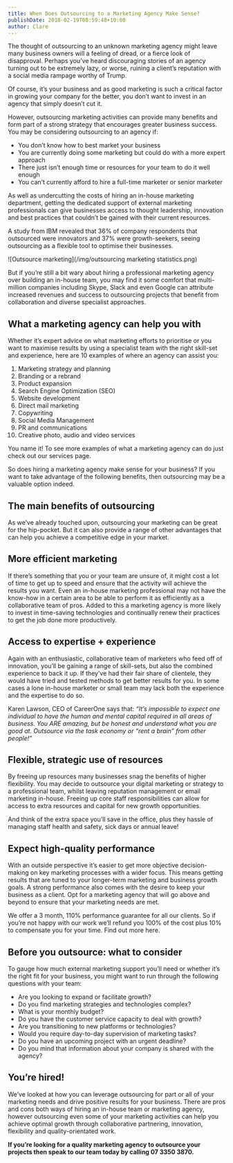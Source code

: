 ```yaml
---
title: When Does Outsourcing to a Marketing Agency Make Sense?
publishDate: 2018-02-19T08:59:48+10:00
author: Clare
---
```

The thought of outsourcing to an unknown marketing agency might leave many business owners will a feeling of dread, or a fierce look of disapproval. Perhaps you’ve heard discouraging stories of an agency turning out to be extremely lazy, or worse, ruining a client’s reputation with a social media rampage worthy of Trump.

Of course, it’s your business and as good marketing is such a critical factor in growing your company for the better, you don’t want to invest in an agency that simply doesn’t cut it.

However, outsourcing marketing activities can provide many benefits and form part of a strong strategy that encourages greater business success. You may be considering outsourcing to an agency if:

* You don’t know how to best market your business
* You are currently doing some marketing but could do with a more expert approach
* There just isn’t enough time or resources for your team to do it well enough
* You can’t currently afford to hire a full-time marketer or senior marketer 

As well as undercutting the costs of hiring an in-house marketing department, getting the dedicated support of external marketing professionals can give businesses access to thought leadership, innovation and best practices that couldn’t be gained with their current resources.

A study from IBM revealed that 36% of company respondents that outsourced were innovators and 37% were growth-seekers, seeing outsourcing as a flexible tool to optimise their businesses.

![Outsource marketing](/img/outsourcing marketing statistics.png)

But if you’re still a bit wary about hiring a professional marketing agency over building an in-house team, you may find it some comfort that multi-million companies including Skype, Slack and even Google can attribute increased revenues and success to outsourcing projects that benefit from collaboration and diverse specialist approaches.

## What a marketing agency can help you with

Whether it’s expert advice on what marketing efforts to prioritise or you want to maximise results by using a specialist team with the right skill-set and experience, here are 10 examples of where an agency can assist you:

1. Marketing strategy and planning
2. Branding or a rebrand
3. Product expansion
4. Search Engine Optimization (SEO)
5. Website development 
6. Direct mail marketing
7. Copywriting
8. Social Media Management
9. PR and communications
10. Creative photo, audio and video services

You name it! To see more examples of what a marketing agency can do just check out our services page.

So does hiring a marketing agency make sense for your business? If you want to take advantage of the following benefits, then outsourcing may be a valuable option indeed.

## The main benefits of outsourcing

As we’ve already touched upon, outsourcing your marketing can be great for the hip-pocket. But it can also provide a range of other advantages that can help you achieve a competitive edge in your market.

## More efficient marketing 

If there’s something that you or your team are unsure of, it might cost a lot of time to get up to speed and ensure that the activity will achieve the results you want. Even an in-house marketing professional may not have the know-how in a certain area to be able to perform it as efficiently as a collaborative team of pros. Added to this a marketing agency is more likely to invest in time-saving technologies and continually renew their practices to get the job done more productively.

## Access to expertise + experience

Again with an enthusiastic, collaborative team of marketers who feed off of innovation, you’ll be gaining a range of skill-sets, but also the combined experience to back it up. If they’ve had their fair share of clientele, they would have tried and tested methods to get better results for you. In some cases a lone in-house marketer or small team may lack both the experience and the expertise to do so.

Karen Lawson, CEO of CareerOne says that: _“It’s impossible to expect one individual to have the human and mental capital required in all areas of business. You ARE amazing, but be honest and understand what you are good at. Outsource via the task economy or “rent a brain” from other people!”_

## Flexible, strategic use of resources

By freeing up resources many businesses snag the benefits of higher flexibility. You may decide to outsource your digital marketing or strategy to a professional team, whilst leaving reputation management or email marketing in-house. Freeing up core staff responsibilities can allow for access to extra resources and capital for new growth opportunities. 

And think of the extra space you’ll save in the office, plus they hassle of managing staff health and safety, sick days or annual leave!

## Expect high-quality performance

With an outside perspective it’s easier to get more objective decision-making on key marketing processes with a wider focus. This means getting results that are tuned to your longer-term marketing and business growth goals. A strong performance also comes with the desire to keep your business as a client. Opt for a marketing agency that will go above and beyond to ensure that your marketing needs are met.

We offer a 3 month, 110% performance guarantee for all our clients. So if you’re not happy with our work we’ll refund you 100% of the cost plus 10% to compensate you for your time. Find out more here.

## Before you outsource: what to consider

To gauge how much external marketing support you’ll need or whether it’s the right fit for your business, you might want to run through the following questions with your team:

* Are you looking to expand or facilitate growth?
* Do you find marketing strategies and technologies complex?
* What is your monthly budget?
* Do you have the customer service capacity to deal with growth?
* Are you transitioning to new platforms or technologies?
* Would you require day-to-day supervision of marketing tasks?
* Do you have an upcoming project with an urgent deadline?
* Do you mind that information about your company is shared with the agency?



## You’re hired!

We’ve looked at how you can leverage outsourcing for part or all of your marketing needs and drive positive results for your business. There are pros and cons both ways of hiring an in-house team or marketing agency, however outsourcing even some of your marketing activities can help you achieve optimal growth through collaborative partnering, innovation, flexibility and quality-orientated work.

**If you’re looking for a quality marketing agency to outsource your projects then speak to our team today by calling 07 3350 3870.**
